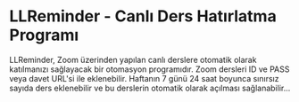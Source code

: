 # LLReminder - Canlı Ders Hatırlatma Programı
LLReminder, Zoom üzerinden yapılan canlı derslere otomatik olarak katılmanızı sağlayacak bir otomasyon programıdır. Zoom dersleri ID ve PASS veya davet URL'si ile eklenebilir. Haftanın 7 günü 24 saat boyunca sınırsız sayıda ders eklenebilir ve bu derslerin otomatik olarak açılması sağlanabilir...
